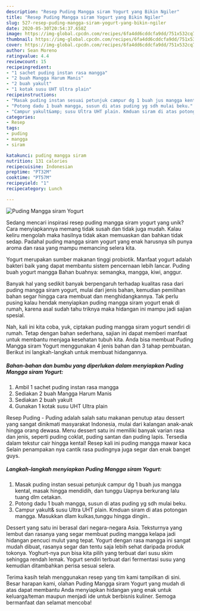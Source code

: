 ```yaml
---
description: "Resep Puding Mangga siram Yogurt yang Bikin Ngiler"
title: "Resep Puding Mangga siram Yogurt yang Bikin Ngiler"
slug: 527-resep-puding-mangga-siram-yogurt-yang-bikin-ngiler
date: 2020-05-30T20:54:37.658Z
image: https://img-global.cpcdn.com/recipes/6fa4dd6cddcfa9dd/751x532cq70/puding-mangga-siram-yogurt-foto-resep-utama.jpg
thumbnail: https://img-global.cpcdn.com/recipes/6fa4dd6cddcfa9dd/751x532cq70/puding-mangga-siram-yogurt-foto-resep-utama.jpg
cover: https://img-global.cpcdn.com/recipes/6fa4dd6cddcfa9dd/751x532cq70/puding-mangga-siram-yogurt-foto-resep-utama.jpg
author: Sean Moreno
ratingvalue: 4.4
reviewcount: 15
recipeingredient:
- "1 sachet puding instan rasa mangga"
- "2 buah Mangga Harum Manis"
- "2 buah yakult"
- "1 kotak susu UHT Ultra plain"
recipeinstructions:
- "Masak puding instan sesuai petunjuk campur dg 1 buah jus mangga kental, masak hingga mendidih, dan tunggu Uapnya berkurang lalu tuang dlm cetakan."
- "Potong dadu 1 buah mangga, susun di atas puding yg sdh mulai beku."
- "Campur yakult&amp; susu Ultra UHT plain. Kmduan siram di atas potongan mangga. Masukkan dlam kulkas,tunggu hingga dingin.."
categories:
- Resep
tags:
- puding
- mangga
- siram

katakunci: puding mangga siram 
nutrition: 131 calories
recipecuisine: Indonesian
preptime: "PT32M"
cooktime: "PT57M"
recipeyield: "1"
recipecategory: Lunch

---
```



![Puding Mangga siram Yogurt](https://img-global.cpcdn.com/recipes/6fa4dd6cddcfa9dd/751x532cq70/puding-mangga-siram-yogurt-foto-resep-utama.jpg)

Sedang mencari inspirasi resep puding mangga siram yogurt yang unik? Cara menyiapkannya memang tidak susah dan tidak juga mudah. Kalau keliru mengolah maka hasilnya tidak akan memuaskan dan bahkan tidak sedap. Padahal puding mangga siram yogurt yang enak harusnya sih punya aroma dan rasa yang mampu memancing selera kita.

Yogurt merupakan sumber makanan tinggi probiotik. Manfaat yogurt adalah bakteri baik yang dapat membantu sistem pencernaan lebih lancar. Puding buah yogurt mangga Bahan buahnya: semangka, mangga, kiwi, anggur.

Banyak hal yang sedikit banyak berpengaruh terhadap kualitas rasa dari puding mangga siram yogurt, mulai dari jenis bahan, kemudian pemilihan bahan segar hingga cara membuat dan menghidangkannya. Tak perlu pusing kalau hendak menyiapkan puding mangga siram yogurt enak di rumah, karena asal sudah tahu triknya maka hidangan ini mampu jadi sajian spesial.


Nah, kali ini kita coba, yuk, ciptakan puding mangga siram yogurt sendiri di rumah. Tetap dengan bahan sederhana, sajian ini dapat memberi manfaat untuk membantu menjaga kesehatan tubuh kita. Anda bisa membuat Puding Mangga siram Yogurt menggunakan 4 jenis bahan dan 3 tahap pembuatan. Berikut ini langkah-langkah untuk membuat hidangannya.

<!--inarticleads1-->

##### Bahan-bahan dan bumbu yang diperlukan dalam menyiapkan Puding Mangga siram Yogurt:

1. Ambil 1 sachet puding instan rasa mangga
1. Sediakan 2 buah Mangga Harum Manis
1. Sediakan 2 buah yakult
1. Gunakan 1 kotak susu UHT Ultra plain


Resep Puding - Puding adalah salah satu makanan penutup atau dessert yang sangat dinikmati masyarakat Indonesia, mulai dari kalangan anak-anak hingga orang dewasa. Menu dessert satu ini memiliki banyak varian rasa dan jenis, seperti puding coklat, puding santan dan puding lapis. Tersedia dalam tekstur cair hingga kental! Resep kali ini puding mangga mawar kaca Selain penampakan nya cantik rasa pudingnya juga segar dan enak banget guys. 

<!--inarticleads2-->

##### Langkah-langkah menyiapkan Puding Mangga siram Yogurt:

1. Masak puding instan sesuai petunjuk campur dg 1 buah jus mangga kental, masak hingga mendidih, dan tunggu Uapnya berkurang lalu tuang dlm cetakan.
1. Potong dadu 1 buah mangga, susun di atas puding yg sdh mulai beku.
1. Campur yakult&amp; susu Ultra UHT plain. Kmduan siram di atas potongan mangga. Masukkan dlam kulkas,tunggu hingga dingin..


Dessert yang satu ini berasal dari negara-negara Asia. Teksturnya yang lembut dan rasanya yang segar membuat puding mangga kelapa jadi hidangan pencuci mulut yang tepat. Yogurt dengan rasa mangga ini sangat mudah dibuat, rasanya segar dan tentu saja lebih sehat daripada produk tokonya. Yoghurt-nya pun bisa kita pilih yang terbuat dari susu skim sehingga rendah lemak. Yogurt sendiri terbuat dari fermentasi susu yang kemudian ditambahkan perisa sesuai selera. 

Terima kasih telah menggunakan resep yang tim kami tampilkan di sini. Besar harapan kami, olahan Puding Mangga siram Yogurt yang mudah di atas dapat membantu Anda menyiapkan hidangan yang enak untuk keluarga/teman maupun menjadi ide untuk berbisnis kuliner. Semoga bermanfaat dan selamat mencoba!
